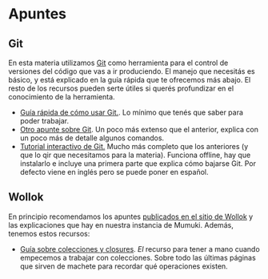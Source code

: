 # Apuntes

## Git

En esta materia utilizamos [Git](https://git-scm.com/) como herramienta para el control de versiones del código que vas a ir produciendo. El manejo que necesitás es básico, y está explicado en la guía rápida que te ofrecemos más abajo. El resto de los recursos pueden serte útiles si querés profundizar en el conocimiento de la herramienta.

* [Guía rápida de cómo usar Git.](https://github.com/obj1-unahur-2018s2/docs/wiki/Guia-r%C3%A1pida-de-GIT). Lo mínimo que tenés que saber para poder trabajar.
* [Otro apunte sobre Git](https://docs.google.com/document/d/1ozqfYCwt-37stynmgAd5wJlNOFKWYQeIZoeqXpAEs0I/edit). Un poco más extenso que el anterior, explica con un poco más de detalle algunos comandos.
* [Tutorial interactivo de Git.](https://github.com/jlord/git-it-electron) Mucho más completo que los anteriores (y que lo qir que necesitamos para la materia). Funciona offline, hay que instalarlo e incluye una primera parte que explica cómo bajarse Git. Por defecto viene en inglés pero se puede poner en español.

## Wollok

En principio recomendamos los apuntes [publicados en el sitio de Wollok](http://www.wollok.org/documentacion/apuntes/) y las explicaciones que hay en nuestra instancia de Mumuki. Además, tenemos estos recursos:

* [Guía sobre colecciones y closures](https://objetos1wollokunq.gitlab.io/material/guia-colecciones-basicas.pdf). _El_ recurso para tener a mano cuando empecemos a trabajar con colecciones. Sobre todo las últimas páginas que sirven de machete para recordar qué operaciones existen.
